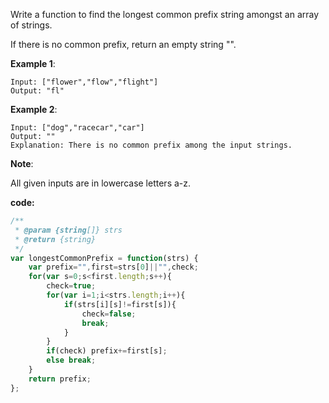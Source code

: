 Write a function to find the longest common prefix string amongst an array of strings.

If there is no common prefix, return an empty string "".

**Example 1**:
```
Input: ["flower","flow","flight"]
Output: "fl"
```

**Example 2**:
```
Input: ["dog","racecar","car"]
Output: ""
Explanation: There is no common prefix among the input strings.
```

**Note**:

All given inputs are in lowercase letters a-z.


**code:**

```js
/**
 * @param {string[]} strs
 * @return {string}
 */
var longestCommonPrefix = function(strs) {
    var prefix="",first=strs[0]||"",check;
    for(var s=0;s<first.length;s++){
        check=true;
        for(var i=1;i<strs.length;i++){
            if(strs[i][s]!=first[s]){
                check=false;
                break;
            }
        }
        if(check) prefix+=first[s];
        else break;
    }
    return prefix;
};

```